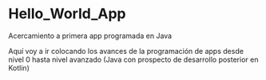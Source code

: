 # Hello_World_App
Acercamiento a primera app programada en Java

Aquí voy a ir colocando los avances de la programación de apps desde nivel 0 hasta nivel avanzado (Java con prospecto de desarrollo posterior en Kotlin)
